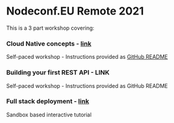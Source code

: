 # Nodeconf.EU Remote 2021

This is a 3 part workshop covering:


### Cloud Native concepts - [link](../cloud-native/README.md)

Self-paced workshop - Instructions provided as [GitHub README](../cloud-native/README.md)

### Building your first REST API - LINK

Self-paced workshop - Instructions provided as GitHub README

### Full stack deployment - [link](https://developers.redhat.com/developer-sandbox/activities/deploying-full-stack-javascript-applications-to-the-sandbox/part1)

Sandbox based interactive tutorial
